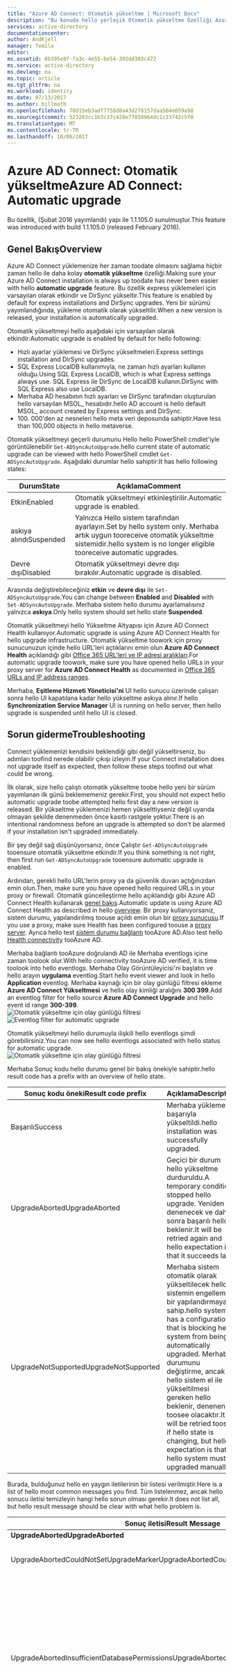 ```yaml
---
title: "Azure AD Connect: Otomatik yükseltme | Microsoft Docs"
description: "Bu konuda hello yerleşik Otomatik yükseltme Özelliği Azure AD Connect eşitleme açıklanmaktadır."
services: active-directory
documentationcenter: 
author: AndKjell
manager: femila
editor: 
ms.assetid: 6b395e8f-fa3c-4e55-be54-392dd303c472
ms.service: active-directory
ms.devlang: na
ms.topic: article
ms.tgt_pltfrm: na
ms.workload: identity
ms.date: 07/13/2017
ms.author: billmath
ms.openlocfilehash: 70d15eb3adf7758d8a43d278157daa504e059a98
ms.sourcegitcommit: 523283cc1b3c37c428e77850964dc1c33742c5f0
ms.translationtype: MT
ms.contentlocale: tr-TR
ms.lasthandoff: 10/06/2017
---
```

# <a name="azure-ad-connect-automatic-upgrade"></a><span data-ttu-id="2d895-103">Azure AD Connect: Otomatik yükseltme</span><span class="sxs-lookup"><span data-stu-id="2d895-103">Azure AD Connect: Automatic upgrade</span></span>
<span data-ttu-id="2d895-104">Bu özellik, (Şubat 2016 yayımlandı) yapı ile 1.1.105.0 sunulmuştur.</span><span class="sxs-lookup"><span data-stu-id="2d895-104">This feature was introduced with build 1.1.105.0 (released February 2016).</span></span>

## <a name="overview"></a><span data-ttu-id="2d895-105">Genel Bakış</span><span class="sxs-lookup"><span data-stu-id="2d895-105">Overview</span></span>
<span data-ttu-id="2d895-106">Azure AD Connect yüklemenize her zaman toodate olmasını sağlama hiçbir zaman hello ile daha kolay **otomatik yükseltme** özelliği.</span><span class="sxs-lookup"><span data-stu-id="2d895-106">Making sure your Azure AD Connect installation is always up toodate has never been easier with hello **automatic upgrade** feature.</span></span> <span data-ttu-id="2d895-107">Bu özellik express yüklemeleri için varsayılan olarak etkindir ve DirSync yükseltir.</span><span class="sxs-lookup"><span data-stu-id="2d895-107">This feature is enabled by default for express installations and DirSync upgrades.</span></span> <span data-ttu-id="2d895-108">Yeni bir sürümü yayımlandığında, yükleme otomatik olarak yükseltilir.</span><span class="sxs-lookup"><span data-stu-id="2d895-108">When a new version is released, your installation is automatically upgraded.</span></span>

<span data-ttu-id="2d895-109">Otomatik yükseltmeyi hello aşağıdaki için varsayılan olarak etkindir:</span><span class="sxs-lookup"><span data-stu-id="2d895-109">Automatic upgrade is enabled by default for hello following:</span></span>

* <span data-ttu-id="2d895-110">Hızlı ayarlar yüklemesi ve DirSync yükseltmeleri.</span><span class="sxs-lookup"><span data-stu-id="2d895-110">Express settings installation and DirSync upgrades.</span></span>
* <span data-ttu-id="2d895-111">SQL Express LocalDB kullanımıyla, ne zaman hızlı ayarları kullanın olduğu.</span><span class="sxs-lookup"><span data-stu-id="2d895-111">Using SQL Express LocalDB, which is what Express settings always use.</span></span> <span data-ttu-id="2d895-112">SQL Express ile DirSync de LocalDB kullanın.</span><span class="sxs-lookup"><span data-stu-id="2d895-112">DirSync with SQL Express also use LocalDB.</span></span>
* <span data-ttu-id="2d895-113">Merhaba AD hesabının hızlı ayarları ve DirSync tarafından oluşturulan hello varsayılan MSOL_ hesabıdır.</span><span class="sxs-lookup"><span data-stu-id="2d895-113">hello AD account is hello default MSOL_ account created by Express settings and DirSync.</span></span>
* <span data-ttu-id="2d895-114">100. 000'den az nesneleri hello meta veri deposunda sahiptir.</span><span class="sxs-lookup"><span data-stu-id="2d895-114">Have less than 100,000 objects in hello metaverse.</span></span>

<span data-ttu-id="2d895-115">Otomatik yükseltmeyi geçerli durumunu Hello hello PowerShell cmdlet'iyle görüntülenebilir `Get-ADSyncAutoUpgrade`.</span><span class="sxs-lookup"><span data-stu-id="2d895-115">hello current state of automatic upgrade can be viewed with hello PowerShell cmdlet `Get-ADSyncAutoUpgrade`.</span></span> <span data-ttu-id="2d895-116">Aşağıdaki durumlar hello sahiptir:</span><span class="sxs-lookup"><span data-stu-id="2d895-116">It has hello following states:</span></span>

| <span data-ttu-id="2d895-117">Durum</span><span class="sxs-lookup"><span data-stu-id="2d895-117">State</span></span> | <span data-ttu-id="2d895-118">Açıklama</span><span class="sxs-lookup"><span data-stu-id="2d895-118">Comment</span></span> |
| --- | --- |
| <span data-ttu-id="2d895-119">Etkin</span><span class="sxs-lookup"><span data-stu-id="2d895-119">Enabled</span></span> |<span data-ttu-id="2d895-120">Otomatik yükseltmeyi etkinleştirilir.</span><span class="sxs-lookup"><span data-stu-id="2d895-120">Automatic upgrade is enabled.</span></span> |
| <span data-ttu-id="2d895-121">askıya alındı</span><span class="sxs-lookup"><span data-stu-id="2d895-121">Suspended</span></span> |<span data-ttu-id="2d895-122">Yalnızca Hello sistem tarafından ayarlayın.</span><span class="sxs-lookup"><span data-stu-id="2d895-122">Set by hello system only.</span></span> <span data-ttu-id="2d895-123">Merhaba artık uygun tooreceive otomatik yükseltme sistemidir.</span><span class="sxs-lookup"><span data-stu-id="2d895-123">hello system is no longer eligible tooreceive automatic upgrades.</span></span> |
| <span data-ttu-id="2d895-124">Devre dışı</span><span class="sxs-lookup"><span data-stu-id="2d895-124">Disabled</span></span> |<span data-ttu-id="2d895-125">Otomatik yükseltmeyi devre dışı bırakılır.</span><span class="sxs-lookup"><span data-stu-id="2d895-125">Automatic upgrade is disabled.</span></span> |

<span data-ttu-id="2d895-126">Arasında değiştirebileceğiniz **etkin** ve **devre dışı** ile `Set-ADSyncAutoUpgrade`.</span><span class="sxs-lookup"><span data-stu-id="2d895-126">You can change between **Enabled** and **Disabled** with `Set-ADSyncAutoUpgrade`.</span></span> <span data-ttu-id="2d895-127">Merhaba sistem hello durumu ayarlamalısınız yalnızca **askıya**.</span><span class="sxs-lookup"><span data-stu-id="2d895-127">Only hello system should set hello state **Suspended**.</span></span>

<span data-ttu-id="2d895-128">Otomatik yükseltmeyi hello Yükseltme Altyapısı için Azure AD Connect Health kullanıyor.</span><span class="sxs-lookup"><span data-stu-id="2d895-128">Automatic upgrade is using Azure AD Connect Health for hello upgrade infrastructure.</span></span> <span data-ttu-id="2d895-129">Otomatik yükseltme toowork için proxy sunucunuzun içinde hello URL'leri açtıklarını emin olun **Azure AD Connect Health** açıklandığı gibi [Office 365 URL'leri ve IP adresi aralıkları](https://support.office.com/article/Office-365-URLs-and-IP-address-ranges-8548a211-3fe7-47cb-abb1-355ea5aa88a2).</span><span class="sxs-lookup"><span data-stu-id="2d895-129">For automatic upgrade toowork, make sure you have opened hello URLs in your proxy server for **Azure AD Connect Health** as documented in [Office 365 URLs and IP address ranges](https://support.office.com/article/Office-365-URLs-and-IP-address-ranges-8548a211-3fe7-47cb-abb1-355ea5aa88a2).</span></span>

<span data-ttu-id="2d895-130">Merhaba, **Eşitleme Hizmeti Yöneticisi'ni** UI hello sunucu üzerinde çalışan sonra hello UI kapatılana kadar hello yükseltme askıya alınır.</span><span class="sxs-lookup"><span data-stu-id="2d895-130">If hello **Synchronization Service Manager** UI is running on hello server, then hello upgrade is suspended until hello UI is closed.</span></span>

## <a name="troubleshooting"></a><span data-ttu-id="2d895-131">Sorun giderme</span><span class="sxs-lookup"><span data-stu-id="2d895-131">Troubleshooting</span></span>
<span data-ttu-id="2d895-132">Connect yüklemenizi kendisini beklendiği gibi değil yükseltirseniz, bu adımları toofind nerede olabilir çıkışı izleyin.</span><span class="sxs-lookup"><span data-stu-id="2d895-132">If your Connect installation does not upgrade itself as expected, then follow these steps toofind out what could be wrong.</span></span>

<span data-ttu-id="2d895-133">İlk olarak, size hello çalıştı otomatik yükseltme toobe hello yeni bir sürüm yayımlanan ilk günü beklememeniz gerekir.</span><span class="sxs-lookup"><span data-stu-id="2d895-133">First, you should not expect hello automatic upgrade toobe attempted hello first day a new version is released.</span></span> <span data-ttu-id="2d895-134">Bir yükseltme yüklemenizi hemen yükselttiyseniz değil uyarıda olmayan şekilde denenmeden önce kasıtlı rastgele yoktur.</span><span class="sxs-lookup"><span data-stu-id="2d895-134">There is an intentional randomness before an upgrade is attempted so don't be alarmed if your installation isn't upgraded immediately.</span></span>

<span data-ttu-id="2d895-135">Bir şey değil sağ düşünüyorsanız, önce Çalıştır `Get-ADSyncAutoUpgrade` tooensure otomatik yükseltme etkindir.</span><span class="sxs-lookup"><span data-stu-id="2d895-135">If you think something is not right, then first run `Get-ADSyncAutoUpgrade` tooensure automatic upgrade is enabled.</span></span>

<span data-ttu-id="2d895-136">Ardından, gerekli hello URL'lerin proxy ya da güvenlik duvarı açtığınızdan emin olun.</span><span class="sxs-lookup"><span data-stu-id="2d895-136">Then, make sure you have opened hello required URLs in your proxy or firewall.</span></span> <span data-ttu-id="2d895-137">Otomatik güncelleştirme hello açıklandığı gibi Azure AD Connect Health kullanarak [genel bakış](#overview).</span><span class="sxs-lookup"><span data-stu-id="2d895-137">Automatic update is using Azure AD Connect Health as described in hello [overview](#overview).</span></span> <span data-ttu-id="2d895-138">Bir proxy kullanıyorsanız, sistem durumu, yapılandırılmış toouse açıldı emin olun bir [proxy sunucusu](../connect-health/active-directory-aadconnect-health-agent-install.md#configure-azure-ad-connect-health-agents-to-use-http-proxy).</span><span class="sxs-lookup"><span data-stu-id="2d895-138">If you use a proxy, make sure Health has been configured toouse a [proxy server](../connect-health/active-directory-aadconnect-health-agent-install.md#configure-azure-ad-connect-health-agents-to-use-http-proxy).</span></span> <span data-ttu-id="2d895-139">Ayrıca hello test [sistem durumu bağlantı](../connect-health/active-directory-aadconnect-health-agent-install.md#test-connectivity-to-azure-ad-connect-health-service) tooAzure AD.</span><span class="sxs-lookup"><span data-stu-id="2d895-139">Also test hello [Health connectivity](../connect-health/active-directory-aadconnect-health-agent-install.md#test-connectivity-to-azure-ad-connect-health-service) tooAzure AD.</span></span>

<span data-ttu-id="2d895-140">Merhaba bağlantı tooAzure doğrulandı AD ile Merhaba eventlogs içine zaman toolook olur.</span><span class="sxs-lookup"><span data-stu-id="2d895-140">With hello connectivity tooAzure AD verified, it is time toolook into hello eventlogs.</span></span> <span data-ttu-id="2d895-141">Merhaba Olay Görüntüleyicisi'ni başlatın ve hello arayın **uygulama** eventlog.</span><span class="sxs-lookup"><span data-stu-id="2d895-141">Start hello event viewer and look in hello **Application** eventlog.</span></span> <span data-ttu-id="2d895-142">Merhaba kaynağı için bir olay günlüğü filtresi ekleme **Azure AD Connect Yükseltmesi** ve hello olay kimliği aralığını **300 399**.</span><span class="sxs-lookup"><span data-stu-id="2d895-142">Add an eventlog filter for hello source **Azure AD Connect Upgrade** and hello event id range **300-399**.</span></span>  
<span data-ttu-id="2d895-143">![Otomatik yükseltme için olay günlüğü filtresi](./media/active-directory-aadconnect-feature-automatic-upgrade/eventlogfilter.png)</span><span class="sxs-lookup"><span data-stu-id="2d895-143">![Eventlog filter for automatic upgrade](./media/active-directory-aadconnect-feature-automatic-upgrade/eventlogfilter.png)</span></span>  

<span data-ttu-id="2d895-144">Otomatik yükseltmeyi hello durumuyla ilişkili hello eventlogs şimdi görebilirsiniz.</span><span class="sxs-lookup"><span data-stu-id="2d895-144">You can now see hello eventlogs associated with hello status for automatic upgrade.</span></span>  
![Otomatik yükseltme için olay günlüğü filtresi](./media/active-directory-aadconnect-feature-automatic-upgrade/eventlogresult.png)  

<span data-ttu-id="2d895-146">Merhaba Sonuç kodu hello durumu genel bir bakış önekiyle sahiptir.</span><span class="sxs-lookup"><span data-stu-id="2d895-146">hello result code has a prefix with an overview of hello state.</span></span>

| <span data-ttu-id="2d895-147">Sonuç kodu öneki</span><span class="sxs-lookup"><span data-stu-id="2d895-147">Result code prefix</span></span> | <span data-ttu-id="2d895-148">Açıklama</span><span class="sxs-lookup"><span data-stu-id="2d895-148">Description</span></span> |
| --- | --- |
| <span data-ttu-id="2d895-149">Başarılı</span><span class="sxs-lookup"><span data-stu-id="2d895-149">Success</span></span> |<span data-ttu-id="2d895-150">Merhaba yükleme başarıyla yükseltildi.</span><span class="sxs-lookup"><span data-stu-id="2d895-150">hello installation was successfully upgraded.</span></span> |
| <span data-ttu-id="2d895-151">UpgradeAborted</span><span class="sxs-lookup"><span data-stu-id="2d895-151">UpgradeAborted</span></span> |<span data-ttu-id="2d895-152">Geçici bir durum hello yükseltme durduruldu.</span><span class="sxs-lookup"><span data-stu-id="2d895-152">A temporary condition stopped hello upgrade.</span></span> <span data-ttu-id="2d895-153">Yeniden denenecek ve daha sonra başarılı hello beklenir.</span><span class="sxs-lookup"><span data-stu-id="2d895-153">It will be retried again and hello expectation is that it succeeds later.</span></span> |
| <span data-ttu-id="2d895-154">UpgradeNotSupported</span><span class="sxs-lookup"><span data-stu-id="2d895-154">UpgradeNotSupported</span></span> |<span data-ttu-id="2d895-155">Merhaba sistem otomatik olarak yükseltilecek hello sistemin engelleme bir yapılandırmaya sahip.</span><span class="sxs-lookup"><span data-stu-id="2d895-155">hello system has a configuration that is blocking hello system from being automatically upgraded.</span></span> <span data-ttu-id="2d895-156">Merhaba durumunu değiştirme, ancak hello sistem el ile yükseltilmesi gereken hello beklenir, denenen toosee olacaktır.</span><span class="sxs-lookup"><span data-stu-id="2d895-156">It will be retried toosee if hello state is changing, but hello expectation is that hello system must be upgraded manually.</span></span> |

<span data-ttu-id="2d895-157">Burada, bulduğunuz hello en yaygın iletilerinin bir listesi verilmiştir.</span><span class="sxs-lookup"><span data-stu-id="2d895-157">Here is a list of hello most common messages you find.</span></span> <span data-ttu-id="2d895-158">Tüm listelenmez, ancak hello sonucu iletisi temizleyin hangi hello sorun olması gerekir.</span><span class="sxs-lookup"><span data-stu-id="2d895-158">It does not list all, but hello result message should be clear with what hello problem is.</span></span>

| <span data-ttu-id="2d895-159">Sonuç iletisi</span><span class="sxs-lookup"><span data-stu-id="2d895-159">Result Message</span></span> | <span data-ttu-id="2d895-160">Açıklama</span><span class="sxs-lookup"><span data-stu-id="2d895-160">Description</span></span> |
| --- | --- |
| <span data-ttu-id="2d895-161">**UpgradeAborted**</span><span class="sxs-lookup"><span data-stu-id="2d895-161">**UpgradeAborted**</span></span> | |
| <span data-ttu-id="2d895-162">UpgradeAbortedCouldNotSetUpgradeMarker</span><span class="sxs-lookup"><span data-stu-id="2d895-162">UpgradeAbortedCouldNotSetUpgradeMarker</span></span> |<span data-ttu-id="2d895-163">Toohello kayıt defteri yazılamadı.</span><span class="sxs-lookup"><span data-stu-id="2d895-163">Could not write toohello registry.</span></span> |
| <span data-ttu-id="2d895-164">UpgradeAbortedInsufficientDatabasePermissions</span><span class="sxs-lookup"><span data-stu-id="2d895-164">UpgradeAbortedInsufficientDatabasePermissions</span></span> |<span data-ttu-id="2d895-165">Merhaba yerleşik Yöneticiler grubunun izinleri toohello veritabanı yok.</span><span class="sxs-lookup"><span data-stu-id="2d895-165">hello built-in administrators group does not have permissions toohello database.</span></span> <span data-ttu-id="2d895-166">El ile bu sorunu Azure AD Connect tooaddress toohello en son sürümünü yükseltin.</span><span class="sxs-lookup"><span data-stu-id="2d895-166">Manually upgrade toohello latest version of Azure AD Connect tooaddress this issue.</span></span> |
| <span data-ttu-id="2d895-167">UpgradeAbortedInsufficientDiskSpace</span><span class="sxs-lookup"><span data-stu-id="2d895-167">UpgradeAbortedInsufficientDiskSpace</span></span> |<span data-ttu-id="2d895-168">Bir yükseltme yeterli disk alanı toosupport yoktur.</span><span class="sxs-lookup"><span data-stu-id="2d895-168">There is not enough disc space toosupport an upgrade.</span></span> |
| <span data-ttu-id="2d895-169">UpgradeAbortedSecurityGroupsNotPresent</span><span class="sxs-lookup"><span data-stu-id="2d895-169">UpgradeAbortedSecurityGroupsNotPresent</span></span> |<span data-ttu-id="2d895-170">Sağlanamadı bulmak ve hello eşitleme altyapısı tarafından kullanılan tüm güvenlik gruplarını çözün.</span><span class="sxs-lookup"><span data-stu-id="2d895-170">Could not find and resolve all security groups used by hello sync engine.</span></span> |
| <span data-ttu-id="2d895-171">UpgradeAbortedServiceCanNotBeStarted</span><span class="sxs-lookup"><span data-stu-id="2d895-171">UpgradeAbortedServiceCanNotBeStarted</span></span> |<span data-ttu-id="2d895-172">Merhaba NT hizmeti **Microsoft Azure AD eşitleme** toostart başarısız oldu.</span><span class="sxs-lookup"><span data-stu-id="2d895-172">hello NT Service **Microsoft Azure AD Sync** failed toostart.</span></span> |
| <span data-ttu-id="2d895-173">UpgradeAbortedServiceCanNotBeStopped</span><span class="sxs-lookup"><span data-stu-id="2d895-173">UpgradeAbortedServiceCanNotBeStopped</span></span> |<span data-ttu-id="2d895-174">Merhaba NT hizmeti **Microsoft Azure AD eşitleme** toostop başarısız oldu.</span><span class="sxs-lookup"><span data-stu-id="2d895-174">hello NT Service **Microsoft Azure AD Sync** failed toostop.</span></span> |
| <span data-ttu-id="2d895-175">UpgradeAbortedServiceIsNotRunning</span><span class="sxs-lookup"><span data-stu-id="2d895-175">UpgradeAbortedServiceIsNotRunning</span></span> |<span data-ttu-id="2d895-176">Merhaba NT hizmeti **Microsoft Azure AD eşitleme** çalışmıyor.</span><span class="sxs-lookup"><span data-stu-id="2d895-176">hello NT Service **Microsoft Azure AD Sync** is not running.</span></span> |
| <span data-ttu-id="2d895-177">UpgradeAbortedSyncCycleDisabled</span><span class="sxs-lookup"><span data-stu-id="2d895-177">UpgradeAbortedSyncCycleDisabled</span></span> |<span data-ttu-id="2d895-178">Merhaba SyncCycle seçeneğinde hello [Zamanlayıcı](active-directory-aadconnectsync-feature-scheduler.md) devre dışı bırakıldı.</span><span class="sxs-lookup"><span data-stu-id="2d895-178">hello SyncCycle option in hello [scheduler](active-directory-aadconnectsync-feature-scheduler.md) has been disabled.</span></span> |
| <span data-ttu-id="2d895-179">UpgradeAbortedSyncExeInUse</span><span class="sxs-lookup"><span data-stu-id="2d895-179">UpgradeAbortedSyncExeInUse</span></span> |<span data-ttu-id="2d895-180">Merhaba [Eşitleme Hizmeti Yöneticisi kullanıcı Arabirimi](active-directory-aadconnectsync-service-manager-ui.md) hello sunucuda açılır.</span><span class="sxs-lookup"><span data-stu-id="2d895-180">hello [synchronization service manager UI](active-directory-aadconnectsync-service-manager-ui.md) is open on hello server.</span></span> |
| <span data-ttu-id="2d895-181">UpgradeAbortedSyncOrConfigurationInProgress</span><span class="sxs-lookup"><span data-stu-id="2d895-181">UpgradeAbortedSyncOrConfigurationInProgress</span></span> |<span data-ttu-id="2d895-182">Merhaba yükleme sihirbazını çalıştırma veya bir eşitleme hello Zamanlayıcı dışında zamanlanabilir.</span><span class="sxs-lookup"><span data-stu-id="2d895-182">hello installation wizard is running or a sync was scheduled outside hello scheduler.</span></span> |
| <span data-ttu-id="2d895-183">**UpgradeNotSupported**</span><span class="sxs-lookup"><span data-stu-id="2d895-183">**UpgradeNotSupported**</span></span> | |
| <span data-ttu-id="2d895-184">UpgradeNotSupportedCustomizedSyncRules</span><span class="sxs-lookup"><span data-stu-id="2d895-184">UpgradeNotSupportedCustomizedSyncRules</span></span> |<span data-ttu-id="2d895-185">Kendi özel kurallar toohello yapılandırma eklediniz.</span><span class="sxs-lookup"><span data-stu-id="2d895-185">You have added your own custom rules toohello configuration.</span></span> |
| <span data-ttu-id="2d895-186">UpgradeNotSupportedDeviceWritebackEnabled</span><span class="sxs-lookup"><span data-stu-id="2d895-186">UpgradeNotSupportedDeviceWritebackEnabled</span></span> |<span data-ttu-id="2d895-187">Merhaba etkinleştirdiğiniz [cihaz geri yazma](active-directory-aadconnect-feature-device-writeback.md) özelliği.</span><span class="sxs-lookup"><span data-stu-id="2d895-187">You have enabled hello [device writeback](active-directory-aadconnect-feature-device-writeback.md) feature.</span></span> |
| <span data-ttu-id="2d895-188">UpgradeNotSupportedGroupWritebackEnabled</span><span class="sxs-lookup"><span data-stu-id="2d895-188">UpgradeNotSupportedGroupWritebackEnabled</span></span> |<span data-ttu-id="2d895-189">Merhaba etkinleştirdiğiniz [grup geri yazma](active-directory-aadconnect-feature-preview.md#group-writeback) özelliği.</span><span class="sxs-lookup"><span data-stu-id="2d895-189">You have enabled hello [group writeback](active-directory-aadconnect-feature-preview.md#group-writeback) feature.</span></span> |
| <span data-ttu-id="2d895-190">UpgradeNotSupportedInvalidPersistedState</span><span class="sxs-lookup"><span data-stu-id="2d895-190">UpgradeNotSupportedInvalidPersistedState</span></span> |<span data-ttu-id="2d895-191">Merhaba yüklemesi hızlı ayarları veya DirSync yükseltme değil.</span><span class="sxs-lookup"><span data-stu-id="2d895-191">hello installation is not an Express settings or a DirSync upgrade.</span></span> |
| <span data-ttu-id="2d895-192">UpgradeNotSupportedMetaverseSizeExceeeded</span><span class="sxs-lookup"><span data-stu-id="2d895-192">UpgradeNotSupportedMetaverseSizeExceeeded</span></span> |<span data-ttu-id="2d895-193">100. 000'den fazla nesneleri hello meta veri deposunda sahiptir.</span><span class="sxs-lookup"><span data-stu-id="2d895-193">You have more than 100,000 objects in hello metaverse.</span></span> |
| <span data-ttu-id="2d895-194">UpgradeNotSupportedMultiForestSetup</span><span class="sxs-lookup"><span data-stu-id="2d895-194">UpgradeNotSupportedMultiForestSetup</span></span> |<span data-ttu-id="2d895-195">Bir ormandaki daha toomore bağlanırsınız.</span><span class="sxs-lookup"><span data-stu-id="2d895-195">You are connecting toomore than one forest.</span></span> <span data-ttu-id="2d895-196">Hızlı Kurulum yalnızca tooone orman bağlanır.</span><span class="sxs-lookup"><span data-stu-id="2d895-196">Express setup only connects tooone forest.</span></span> |
| <span data-ttu-id="2d895-197">UpgradeNotSupportedNonLocalDbInstall</span><span class="sxs-lookup"><span data-stu-id="2d895-197">UpgradeNotSupportedNonLocalDbInstall</span></span> |<span data-ttu-id="2d895-198">Bir SQL Server Express LocalDB veritabanına kullanmıyorsunuz.</span><span class="sxs-lookup"><span data-stu-id="2d895-198">You are not using a SQL Server Express LocalDB database.</span></span> |
| <span data-ttu-id="2d895-199">UpgradeNotSupportedNonMsolAccount</span><span class="sxs-lookup"><span data-stu-id="2d895-199">UpgradeNotSupportedNonMsolAccount</span></span> |<span data-ttu-id="2d895-200">Merhaba [AD Bağlayıcısı hesabı](active-directory-aadconnect-accounts-permissions.md#active-directory-account) hello varsayılan MSOL_ hesabı artık değil.</span><span class="sxs-lookup"><span data-stu-id="2d895-200">hello [AD Connector account](active-directory-aadconnect-accounts-permissions.md#active-directory-account) is not hello default MSOL_ account anymore.</span></span> |
| <span data-ttu-id="2d895-201">UpgradeNotSupportedStagingModeEnabled</span><span class="sxs-lookup"><span data-stu-id="2d895-201">UpgradeNotSupportedStagingModeEnabled</span></span> |<span data-ttu-id="2d895-202">Merhaba server olarak ayarlanmış toobe [hazırlama modu](active-directory-aadconnectsync-operations.md#staging-mode).</span><span class="sxs-lookup"><span data-stu-id="2d895-202">hello server is set toobe in [staging mode](active-directory-aadconnectsync-operations.md#staging-mode).</span></span> |
| <span data-ttu-id="2d895-203">UpgradeNotSupportedUserWritebackEnabled</span><span class="sxs-lookup"><span data-stu-id="2d895-203">UpgradeNotSupportedUserWritebackEnabled</span></span> |<span data-ttu-id="2d895-204">Merhaba etkinleştirdiğiniz [kullanıcı geri yazma](active-directory-aadconnect-feature-preview.md#user-writeback) özelliği.</span><span class="sxs-lookup"><span data-stu-id="2d895-204">You have enabled hello [user writeback](active-directory-aadconnect-feature-preview.md#user-writeback) feature.</span></span> |

## <a name="next-steps"></a><span data-ttu-id="2d895-205">Sonraki adımlar</span><span class="sxs-lookup"><span data-stu-id="2d895-205">Next steps</span></span>
<span data-ttu-id="2d895-206">[Şirket içi kimliklerinizi Azure Active Directory ile tümleştirme](active-directory-aadconnect.md) hakkında daha fazla bilgi edinin.</span><span class="sxs-lookup"><span data-stu-id="2d895-206">Learn more about [Integrating your on-premises identities with Azure Active Directory](active-directory-aadconnect.md).</span></span>
